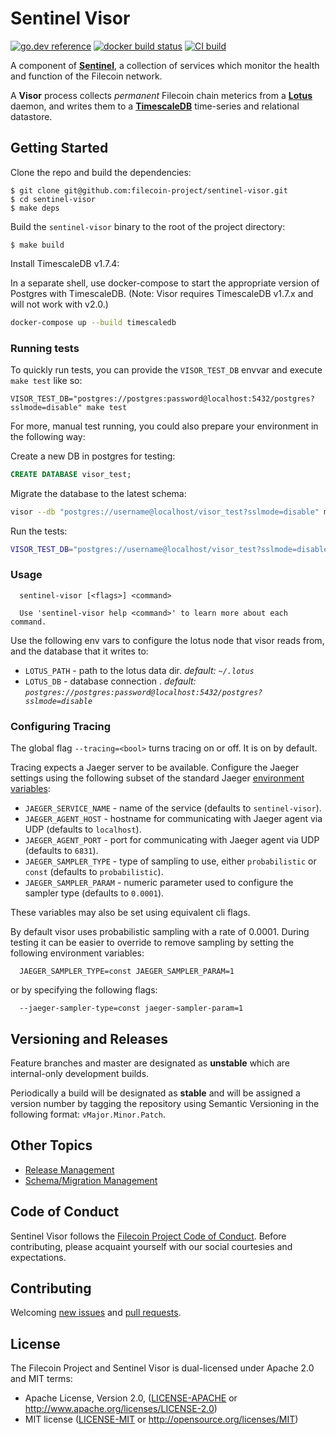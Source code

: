 # Sentinel Visor
[![go.dev reference](https://img.shields.io/badge/go.dev-reference-007d9c?logo=go&logoColor=white&style=flat-square)](https://pkg.go.dev/github.com/filecoin-project/sentinel-visor) [![docker build status](https://img.shields.io/docker/cloud/build/filecoin/sentinel-visor?style=flat-square)](https://hub.docker.com/repository/docker/filecoin/sentinel-visor) [![CI build](https://img.shields.io/circleci/build/gh/filecoin-project/sentinel-visor?label=ci%20build&style=flat-square)](https://app.circleci.com/pipelines/github/filecoin-project/sentinel-visor)

A component of [**Sentinel**](https://github.com/filecoin-project/sentinel), a collection of services which monitor the health and function of the Filecoin network. 

A **Visor** process collects _permanent_ Filecoin chain meterics from a [**Lotus**](https://github.com/filecoin-project/lotus/) daemon, and writes them to a [**TimescaleDB**](https://github.com/timescale/timescaledb) time-series and relational datastore.

## Getting Started

Clone the repo and build the dependencies:

```console
$ git clone git@github.com:filecoin-project/sentinel-visor.git
$ cd sentinel-visor
$ make deps
```

Build the `sentinel-visor` binary to the root of the project directory:

```console
$ make build
```

Install TimescaleDB v1.7.4:

In a separate shell, use docker-compose to start the appropriate version of Postgres with TimescaleDB. (Note: Visor requires TimescaleDB v1.7.x and will not work with v2.0.)

```sh
docker-compose up --build timescaledb
```

### Running tests

To quickly run tests, you can provide the `VISOR_TEST_DB` envvar and execute `make test` like so:

`VISOR_TEST_DB="postgres://postgres:password@localhost:5432/postgres?sslmode=disable" make test`

For more, manual test running, you could also prepare your environment in the following way:

Create a new DB in postgres for testing:

```sql
CREATE DATABASE visor_test;
```

Migrate the database to the latest schema:

```sh
visor --db "postgres://username@localhost/visor_test?sslmode=disable" migrate --latest
```

Run the tests:

```sh
VISOR_TEST_DB="postgres://username@localhost/visor_test?sslmode=disable" go test ./...
```

### Usage

```
  sentinel-visor [<flags>] <command>

  Use 'sentinel-visor help <command>' to learn more about each command.
```

Use the following env vars to configure the lotus node that visor reads from, and the database that it writes to:

- `LOTUS_PATH` - path to the lotus data dir. _default: `~/.lotus`_
- `LOTUS_DB` - database connection . _default: `postgres://postgres:password@localhost:5432/postgres?sslmode=disable`_

### Configuring Tracing

The global flag `--tracing=<bool>` turns tracing on or off. It is on by default.

Tracing expects a Jaeger server to be available. Configure the Jaeger settings using the following subset of the standard Jaeger [environment variables](https://github.com/jaegertracing/jaeger-client-go#environment-variables):

 * `JAEGER_SERVICE_NAME` - name of the service (defaults to `sentinel-visor`).
 * `JAEGER_AGENT_HOST` - hostname for communicating with Jaeger agent via UDP (defaults to `localhost`).
 * `JAEGER_AGENT_PORT` - port for communicating with Jaeger agent via UDP (defaults to `6831`).
 * `JAEGER_SAMPLER_TYPE` - type of sampling to use, either `probabilistic` or `const` (defaults to `probabilistic`).
 * `JAEGER_SAMPLER_PARAM` - numeric parameter used to configure the sampler type (defaults to `0.0001`).

These variables may also be set using equivalent cli flags.

By default visor uses probabilistic sampling with a rate of 0.0001. During testing it can be easier to override to remove sampling by setting
the following environment variables:

```
  JAEGER_SAMPLER_TYPE=const JAEGER_SAMPLER_PARAM=1
```

or by specifying the following flags:

```
  --jaeger-sampler-type=const jaeger-sampler-param=1
```

## Versioning and Releases

Feature branches and master are designated as **unstable** which are internal-only development builds. 

Periodically a build will be designated as **stable** and will be assigned a version number by tagging the repository
using Semantic Versioning in the following format: `vMajor.Minor.Patch`.

## Other Topics

- [Release Management](docs/release_management.md)
- [Schema/Migration Management](docs/migrations.md)

## Code of Conduct

Sentinel Visor follows the [Filecoin Project Code of Conduct](https://github.com/filecoin-project/community/blob/master/CODE_OF_CONDUCT.md). Before contributing, please acquaint yourself with our social courtesies and expectations.


## Contributing

Welcoming [new issues](https://github.com/filecoin-project/sentinel-visor/issues/new) and [pull requests](https://github.com/filecoin-project/sentinel-visor/pulls).


## License

The Filecoin Project and Sentinel Visor is dual-licensed under Apache 2.0 and MIT terms:

- Apache License, Version 2.0, ([LICENSE-APACHE](https://github.com/filecoin-project/sentinel-visor/blob/master/LICENSE-APACHE) or http://www.apache.org/licenses/LICENSE-2.0)
- MIT license ([LICENSE-MIT](https://github.com/filecoin-project/sentinel-visor/blob/master/LICENSE-MIT) or http://opensource.org/licenses/MIT)
